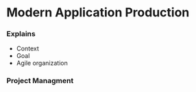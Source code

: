 # Modern Application Production
### Explains 
- Context 
- Goal
- Agile organization

### Project Managment 
